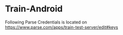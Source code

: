 # Train-Android

Following Parse Credentials is located on https://www.parse.com/apps/train-test-server/edit#keys
